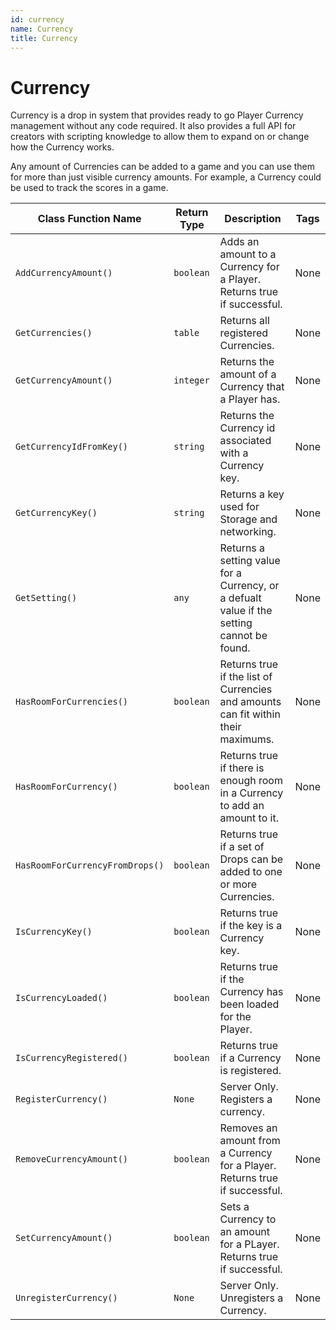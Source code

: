 ```yaml
---
id: currency
name: Currency
title: Currency
---
```


# Currency

Currency is a drop in system that provides ready to go Player Currency management without any code required. It also provides a full API for creators with scripting knowledge to allow them to expand on or change how the Currency works.

Any amount of Currencies can be added to a game and you can use them for more than just visible currency amounts.
For example, a Currency could be used to track the scores in a game.

| Class Function Name | Return Type | Description | Tags |
| ------------------- | ----------- | ----------- | ---- |
| `AddCurrencyAmount()` | `boolean` | Adds an amount to a Currency for a Player. Returns true if successful.| None |
| `GetCurrencies()` | `table` | Returns all registered Currencies.| None |
| `GetCurrencyAmount()` | `integer` | Returns the amount of a Currency that a Player has.| None |
| `GetCurrencyIdFromKey()` | `string` | Returns the Currency id associated with a Currency key.| None |
| `GetCurrencyKey()` | `string` | Returns a key used for Storage and networking.| None |
| `GetSetting()` | `any` | Returns a setting value for a Currency, or a defualt value if the setting cannot be found.| None |
| `HasRoomForCurrencies()` | `boolean` | Returns true if the list of Currencies and amounts can fit within their maximums.| None |
| `HasRoomForCurrency()` | `boolean` | Returns true if there is enough room in a Currency to add an amount to it.| None |
| `HasRoomForCurrencyFromDrops()` | `boolean` | Returns true if a set of Drops can be added to one or more Currencies.| None |
| `IsCurrencyKey()` | `boolean` | Returns true if the key is a Currency key.| None |
| `IsCurrencyLoaded()` | `boolean` | Returns true if the Currency has been loaded for the Player.| None |
| `IsCurrencyRegistered()` | `boolean` | Returns true if a Currency is registered.| None |
| `RegisterCurrency()` | `None` | Server Only. Registers a currency.| None |
| `RemoveCurrencyAmount()` | `boolean` | Removes an amount from a Currency for a Player. Returns true if successful.| None |
| `SetCurrencyAmount()` | `boolean` | Sets a Currency to an amount for a PLayer. Returns true if successful.| None |
| `UnregisterCurrency()` | `None` | Server Only. Unregisters a Currency.| None |
